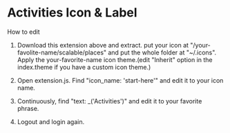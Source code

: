 # Activities Icon & Label
How to edit 
  
1. Download this extension above and extract. 
put your icon at "/your-favolite-name/scalable/places" and put the whole folder at "~/.icons".  
Apply the your-favorite-name icon theme.(edit "Inherit" option in the index.theme if you have a custom icon theme.)  
  
2. Open extension.js. Find  "icon_name: 'start-here'"  and edit it to your icon name. 
  
3. Continuously, find  "text: _('Activities')"  and edit it to your favorite phrase.  
  
4. Logout and login again. 


